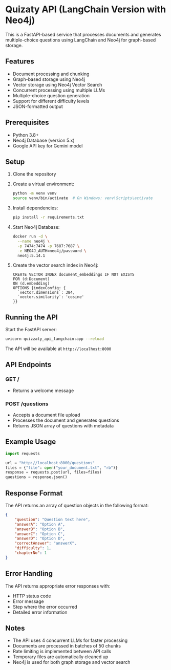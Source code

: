 # Quizaty API (LangChain Version with Neo4j)

This is a FastAPI-based service that processes documents and generates multiple-choice questions using LangChain and Neo4j for graph-based storage.

## Features

- Document processing and chunking
- Graph-based storage using Neo4j
- Vector storage using Neo4j Vector Search
- Concurrent processing using multiple LLMs
- Multiple-choice question generation
- Support for different difficulty levels
- JSON-formatted output

## Prerequisites

- Python 3.8+
- Neo4j Database (version 5.x)
- Google API key for Gemini model

## Setup

1. Clone the repository
2. Create a virtual environment:
   ```bash
   python -m venv venv
   source venv/bin/activate  # On Windows: venv\Scripts\activate
   ```
3. Install dependencies:
   ```bash
   pip install -r requirements.txt
   ```
4. Start Neo4j Database:
   ```bash
   docker run -d \
     --name neo4j \
     -p 7474:7474 -p 7687:7687 \
     -e NEO4J_AUTH=neo4j/password \
     neo4j:5.14.1
   ```

5. Create the vector search index in Neo4j:
   ```cypher
   CREATE VECTOR INDEX document_embeddings IF NOT EXISTS
   FOR (d:Document)
   ON (d.embedding)
   OPTIONS {indexConfig: {
     `vector.dimensions`: 384,
     `vector.similarity`: 'cosine'
   }}
   ```

## Running the API

Start the FastAPI server:
```bash
uvicorn quizzaty_api_langchain:app --reload
```

The API will be available at `http://localhost:8000`

## API Endpoints

### GET /
- Returns a welcome message

### POST /questions
- Accepts a document file upload
- Processes the document and generates questions
- Returns JSON array of questions with metadata

## Example Usage

```python
import requests

url = "http://localhost:8000/questions"
files = {"file": open("your_document.txt", "rb")}
response = requests.post(url, files=files)
questions = response.json()
```

## Response Format

The API returns an array of question objects in the following format:

```json
{
    "question": "Question text here",
    "answerA": "Option A",
    "answerB": "Option B",
    "answerC": "Option C",
    "answerD": "Option D",
    "correctAnswer": "answerX",
    "difficulty": 1,
    "chapterNo": 1
}
```

## Error Handling

The API returns appropriate error responses with:
- HTTP status code
- Error message
- Step where the error occurred
- Detailed error information

## Notes

- The API uses 4 concurrent LLMs for faster processing
- Documents are processed in batches of 50 chunks
- Rate limiting is implemented between API calls
- Temporary files are automatically cleaned up
- Neo4j is used for both graph storage and vector search 